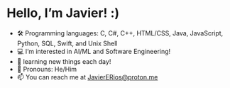 # Hello, I’m Javier! :)
- 🛠️ Programming languages: C, C#, C++, HTML/CSS, Java, JavaScript, Python, SQL, Swift, and Unix Shell
- 💻 I’m interested in AI/ML and Software Engineering!
- 💭 learning new things each day!
- 👾 Pronouns: He/Him
- 📫 You can reach me at JavierERios@proton.me



<!---
RiosJavier/RiosJavier is a ✨ special ✨ repository because its `README.md` (this file) appears on your GitHub profile.
You can click the Preview link to take a look at your changes.
--->
